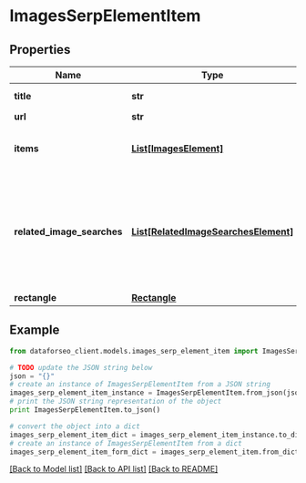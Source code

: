 # ImagesSerpElementItem


## Properties

Name | Type | Description | Notes
------------ | ------------- | ------------- | -------------
**title** | **str** | title of the row | [optional] 
**url** | **str** | source URL | [optional] 
**items** | [**List[ImagesElement]**](ImagesElement.md) | contains arrays of specific images | [optional] 
**related_image_searches** | [**List[RelatedImageSearchesElement]**](RelatedImageSearchesElement.md) | contains keywords and images related to the specified search term if there are none, equals null | [optional] 
**rectangle** | [**Rectangle**](Rectangle.md) |  | [optional] 

## Example

```python
from dataforseo_client.models.images_serp_element_item import ImagesSerpElementItem

# TODO update the JSON string below
json = "{}"
# create an instance of ImagesSerpElementItem from a JSON string
images_serp_element_item_instance = ImagesSerpElementItem.from_json(json)
# print the JSON string representation of the object
print ImagesSerpElementItem.to_json()

# convert the object into a dict
images_serp_element_item_dict = images_serp_element_item_instance.to_dict()
# create an instance of ImagesSerpElementItem from a dict
images_serp_element_item_form_dict = images_serp_element_item.from_dict(images_serp_element_item_dict)
```
[[Back to Model list]](../README.md#documentation-for-models) [[Back to API list]](../README.md#documentation-for-api-endpoints) [[Back to README]](../README.md)


